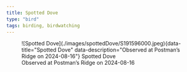 ```yaml
---
title: Spotted Dove
type: "bird"
tags: birding, birdwatching
---
```





<figure markdown id="1">
  ![Spotted Dove](./images/spottedDove/S191596000.jpeg){data-title="Spotted Dove" data-description="Observed at Postman’s Ridge on 2024-08-16"}
  <caption>Spotted Dove<br />Observed at Postman’s Ridge on 2024-08-16</caption>
</figure>

